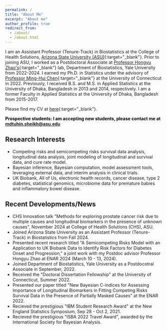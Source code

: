 ```yaml
---
permalink: /
title: "About Me"
excerpt: "About me"
author_profile: true
redirect_from: 
  - /about/
  - /about.html
---
```

I am an Assistant Professor (Tenure-Track) in Biostatistics at the College of Health Solutions, [Arizona State University (ASU)](https://search.asu.edu/profile/5201535){:target="_blank"}. Prior to joining ASU, I worked as a Postdoctoral Associate at [Professor Hongyu Zhao's](https://zhaocenter.org/index.html){:target="_blank"} lab, Department of Biostatistics, Yale University from 2022-2024. I earned my Ph.D. in Statistics under the advisory of [Professor Ming-Hui Chen](http://merlot.stat.uconn.edu/~mic02006/){:target="_blank"} at the University of Connecticut in 2022. Previously, I received B.S. and M.S. in Applied Statistics at the University of Dhaka, Bangladesh in 2013 and 2014, respectively. I am a former Faculty in Applied Statistics at the University of Dhaka, Bangladesh from 2015-2017.

Please find my CV at [here](https://www.dropbox.com/scl/fi/sy1u8rr8v88s0ng293otr/CV_Sheikh_MdTuhin.pdf?rlkey=zlmn2gvg8p777acfznzz37e62&st=xu7fvckw&dl=0){:target="_blank"}.

<strong style="color:black;">Prospective students: I am accepting new students, please contact me at mdtuhin.sheikh@asu.edu</strong>

## Research Interests
- Competing risks and semicompeting risks survival data analysis, longitudinal data analysis, joint modeling of longitudinal and survival data, and cure rate model.
- Bayesian inference, Bayesian computation, model assessment tools, leveraging external data, and interim analysis in clinical trials.
- UK Biobank, All of Us, electronic health records, cancer disease, type 2 diabetes, statistical genomics, microbiome data for premature babies and inflammatory bowel disease.

## Recent Developments/News
* CHS Innovation talk "Methods for exploring prostate cancer risk due to multiple causes and longitudinal biomarkers in the presence of unknown causes", November 2024 at College of Health Solutions (CHS), ASU.
* Joined Arizona State University as an Assistant Professor (Tenure-Track) in Biostatistics from Fall 2024.
* Presented recent research titled "A Semicompeting Risks Model with an Application to UK Biobank Data to Identify Risk Factors for Diabetes Onset and Progression," a joint work with my Postdoc advisor Professor Hongyu Zhao at ENAR 2024 (March 10 - 13, 2024).
* Joined Department of Biostatistics, Yale University as a Postdocotral Associate in September, 2022.
* Received the "Doctoral Dissertation Fellowship" at the University of Connecticut, Summer 2022.
* Presented our paper titled "New Bayesian C-indices for Assessing Importance of Longitudinal Biomarkers in Fitting Competing Risks Survival Data in the Presence of Partially Masked Causes" at the ENAR 2022.
* Recieved the prestigious "IBM Student Research Award" at the New England Statistics Symposium, Sep 28 - Oct 2, 2021.
* Recieved the prestigious "ISBA 2022 Travel Award", awarded by the International Society for Bayesian Analysis. 
